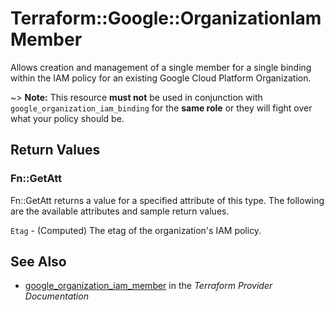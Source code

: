 # Terraform::Google::OrganizationIamMember

Allows creation and management of a single member for a single binding within
the IAM policy for an existing Google Cloud Platform Organization.

~> **Note:** This resource __must not__ be used in conjunction with
   `google_organization_iam_binding` for the __same role__ or they will fight over
   what your policy should be.

## Return Values

### Fn::GetAtt

Fn::GetAtt returns a value for a specified attribute of this type. The following are the available attributes and sample return values.

`Etag` - (Computed) The etag of the organization's IAM policy.

## See Also

* [google_organization_iam_member](https://www.terraform.io/docs/providers/google/r/organization_iam_member.html) in the _Terraform Provider Documentation_